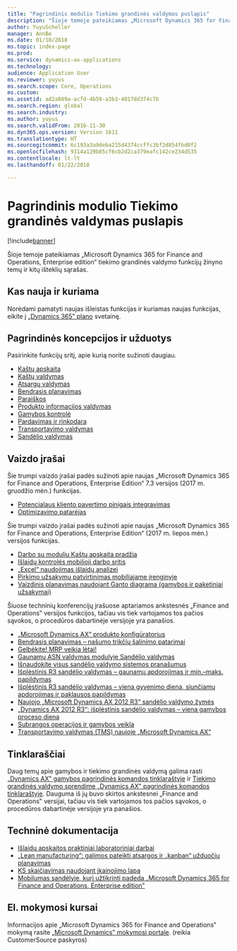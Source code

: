 ```yaml
---
title: "Pagrindinis modulio Tiekimo grandinės valdymas puslapis"
description: "Šioje temoje pateikiamas „Microsoft Dynamics 365 for Finance and Operations, Enterprise edition“ tiekimo grandinės valdymo funkcijų žinyno temų ir kitų išteklių sąrašas."
author: YuyuScheller
manager: AnnBe
ms.date: 01/10/2018
ms.topic: index-page
ms.prod: 
ms.service: dynamics-ax-applications
ms.technology: 
audience: Application User
ms.reviewer: yuyus
ms.search.scope: Core, Operations
ms.custom: 
ms.assetid: ad2a889a-acfd-4b59-a3b3-4017dd374c7b
ms.search.region: global
ms.search.industry: 
ms.author: yuyus
ms.search.validFrom: 2016-11-30
ms.dyn365.ops.version: Version 1611
ms.translationtype: HT
ms.sourcegitcommit: 6c193a3a9deba215d4374ccffc3bf2d854fbd0f2
ms.openlocfilehash: 9314a129b85cf6cb2d2ca379eafc142ce234d535
ms.contentlocale: lt-lt
ms.lasthandoff: 01/22/2018

---
```


# <a name="supply-chain-management-home-page"></a>Pagrindinis modulio Tiekimo grandinės valdymas puslapis

[!include[banner](includes/banner.md)]

Šioje temoje pateikiamas „Microsoft Dynamics 365 for Finance and Operations, Enterprise edition“ tiekimo grandinės valdymo funkcijų žinyno temų ir kitų išteklių sąrašas. 

## <a name="whats-new-and-in-development"></a>Kas nauja ir kuriama
Norėdami pamatyti naujas išleistas funkcijas ir kuriamas naujas funkcijas, eikite į <a href="https://roadmap.dynamics.com/">„Dynamics 365‟ plano</a> svetainę. 

## <a name="core-concepts-and-tasks"></a>Pagrindinės koncepcijos ir užduotys

Pasirinkite funkcijų sritį, apie kurią norite sužinoti daugiau.

- [Kaštų apskaita](../financials/cost-accounting/cost-accounting-home-page.md)
- [Kaštų valdymas](cost-management/costing-sheets.md)  
- [Atsargų valdymas](inventory/inventory-home-page.md)
- [Bendrasis planavimas](master-planning/master-planning-home-page.md)
- [Paraiškos](procurement/procurement-sourcing-overview.md)
- [Produkto informacijos valdymas](pim/product-information.md)
- [Gamybos kontrolė](production-control/production-process-overview.md)
- [Pardavimas ir rinkodara](sales-marketing/overview-sales-marketing.md)
- [Transportavimo valdymas](transportation/transportation-management-overview.md)
- [Sandėlio valdymas](warehousing/warehouse-configuration.md)

## <a name="videos"></a>Vaizdo įrašai

Šie trumpi vaizdo įrašai padės sužinoti apie naujas „Microsoft Dynamics 365 for Finance and Operations, Enterprise Edition“ 7.3 versijos (2017 m. gruodžio mėn.) funkcijas.

-  [Potencialaus kliento pavertimo pinigais integravimas](https://youtu.be/AVV9x5x-XCg) 
-  [Optimizavimo patarėjas](https://www.youtube.com/watch?v=MRsAzgFCUSQ&t=4s)

Šie trumpi vaizdo įrašai padės sužinoti apie naujas „Microsoft Dynamics 365 for Finance and Operations, Enterprise Edition“ (2017 m. liepos mėn.) versijos funkcijas.

-  [Darbo su moduliu Kaštų apskaita pradžia](https://youtu.be/1pUDtJQZ8FU)
-  [Išlaidų kontrolės mobilioji darbo sritis](https://youtu.be/imsuTg8rUVk)
-  [„Excel“ naudojimas išlaidų analizei](https://youtu.be/-HKHYdClvx8)
-  [Pirkimo užsakymų patvirtinimas mobiliajame įrenginyje](https://youtu.be/gZ-gOlJe7H8)
-  [Vaizdinis planavimas naudojant Ganto diagramą (gamybos ir paketiniai užsakymai)](https://youtu.be/BtbuShkGj4I)

Šiuose techninių konferencijų įrašuose aptariamos ankstesnės „Finance and Operations‟ versijos funkcijos, tačiau vis tiek vartojamos tos pačios sąvokos, o procedūros dabartinėje versijoje yra panašios. 

-  <a href="https://youtu.be/zotrj3SbCl4">„Microsoft Dynamics AX“ produkto konfigūratorius</a>
-  <a href="https://youtu.be/7v8BPmEs9Dg">Bendrasis planavimas – našumo trikčių šalinimo patarimai</a>
-  <a href="https://youtu.be/RLXybx20B5o">Gelbėkite! MRP veikia lėtai!</a>
-  <a href="https://mix.office.com/watch/wpf78tr7rjuh/">Gaunamų ASN valdymas modulyje Sandėlio valdymas</a> 
-  <a href="https://www.youtube.com/watch?v=--_didmZKHo&t=10s">Išnaudokite visus sandėlio valdymo sistemos pranašumus</a>
-  <a href="https://www.youtube.com/watch?v=z5_V5Eqlf5M&t=48s">Išplėstinis R3 sandėlio valdymas – gaunamų apdorojimas ir min.–maks. papildymas</a>
-  <a href="https://youtu.be/Og0gLlVp7jA">Išplėstinis R3 sandėlio valdymas – viena gyvenimo diena, siunčiamų apdorojimas ir paklausos papildymas</a>
-  <a href="https://youtu.be/5w1MngVchBA">Naujojo „Microsoft Dynamics AX 2012 R3“ sandėlio valdymo žymės</a>
-  <a href="https://www.youtube.com/embed/QUxXUrN-7n4">„Dynamics AX 2012 R3“: išplėstinis sandėlio valdymas – viena gamybos proceso diena</a>
-  <a href="https://youtu.be/y1jrd3A_k70">Subrangos operacijos ir gamybos veikla</a>
-  <a href="https://youtu.be/jgmTgJIgEFQ">Transportavimo valdymas (TMS) naujoje „Microsoft Dynamics AX“</a>

## <a name="blogs"></a>Tinklaraščiai
Daug temų apie gamybos ir tiekimo grandinės valdymą galima rasti <a href="https://blogs.msdn.microsoft.com/axmfg/">„Dynamics AX‟ gamybos pagrindinės komandos tinklaraštyje</a> ir <a href="https://blogs.msdn.microsoft.com/dynamicsaxscm/">Tiekimo grandinės valdymo sprendime „Dynamics AX‟ pagrindinės komandos tinklaraštyje</a>. Dauguma iš jų buvo skirtos ankstesnei „Finance and Operations‟ versijai, tačiau vis tiek vartojamos tos pačios sąvokos, o procedūros dabartinėje versijoje yra panašios. 

## <a name="white-papers"></a>Techninė dokumentacija
-  <a href="https://mbs.microsoft.com/customersource/northamerica/AX/learning/documentation/white-papers/msd365optgtstcostacc/">Išlaidų apskaitos praktiniai laboratoriniai darbai</a> 
-  <a href="https://mbs.microsoft.com/customersource/northamerica/AX/learning/documentation/white-papers/leanmanufkanban365opt/">„Lean manufacturing“: galimos pateikti atsargos ir „kanban“ užduočių planavimas</a> 
-  <a href="https://mbs.microsoft.com/customersource/northamerica/AX/learning/documentation/white-papers/365operationsbomcalsheet/">KS skaičiavimas naudojant įkainojimo lapą</a>
-  <a href="https://mbs.microsoft.com/customersource/northamerica/365Enterprise/learning/documentation/white-papers/MobilityWarehouse/">Mobilumas sandėlyje, kurį užtikrinti padeda „Microsoft Dynamics 365 for Finance and Operations, Enterprise edition‟</a>

## <a name="elearning-courses"></a>El. mokymosi kursai
Informacijos apie „Microsoft Dynamics 365 for Finance and Operations‟ mokymą rasite <a href="https://mbspartner.microsoft.com/AX/LearningPlans/">„Microsoft Dynamics‟ mokymosi portale</a>. (reikia CustomerSource paskyros) 



